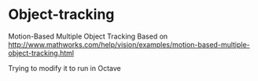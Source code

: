 # Object-tracking
Motion-Based Multiple Object Tracking
Based on http://www.mathworks.com/help/vision/examples/motion-based-multiple-object-tracking.html

Trying to modify it to run in Octave
